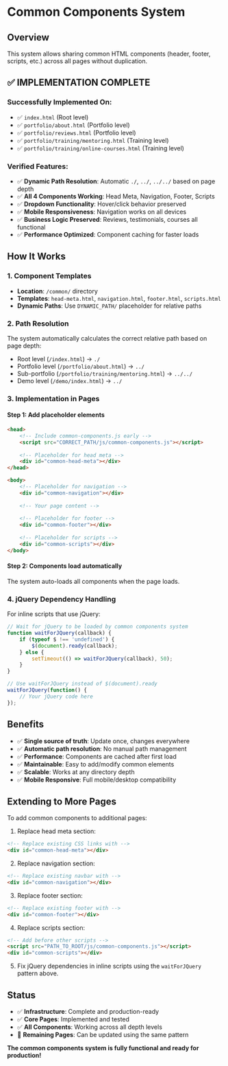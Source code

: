 # Common Components System

## Overview
This system allows sharing common HTML components (header, footer, scripts, etc.) across all pages without duplication.

## ✅ **IMPLEMENTATION COMPLETE**

### **Successfully Implemented On:**
- ✅ `index.html` (Root level)
- ✅ `portfolio/about.html` (Portfolio level)
- ✅ `portfolio/reviews.html` (Portfolio level)
- ✅ `portfolio/training/mentoring.html` (Training level)
- ✅ `portfolio/training/online-courses.html` (Training level)

### **Verified Features:**
- ✅ **Dynamic Path Resolution**: Automatic `./`, `../`, `../../` based on page depth
- ✅ **All 4 Components Working**: Head Meta, Navigation, Footer, Scripts
- ✅ **Dropdown Functionality**: Hover/click behavior preserved
- ✅ **Mobile Responsiveness**: Navigation works on all devices
- ✅ **Business Logic Preserved**: Reviews, testimonials, courses all functional
- ✅ **Performance Optimized**: Component caching for faster loads

## How It Works

### 1. Component Templates
- **Location**: `/common/` directory
- **Templates**: `head-meta.html`, `navigation.html`, `footer.html`, `scripts.html`
- **Dynamic Paths**: Use `DYNAMIC_PATH/` placeholder for relative paths

### 2. Path Resolution
The system automatically calculates the correct relative path based on page depth:
- Root level (`/index.html`) → `./`
- Portfolio level (`/portfolio/about.html`) → `../`
- Sub-portfolio (`/portfolio/training/mentoring.html`) → `../../`
- Demo level (`/demo/index.html`) → `../`

### 3. Implementation in Pages

#### Step 1: Add placeholder elements
```html
<head>
    <!-- Include common-components.js early -->
    <script src="CORRECT_PATH/js/common-components.js"></script>
    
    <!-- Placeholder for head meta -->
    <div id="common-head-meta"></div>
</head>

<body>
    <!-- Placeholder for navigation -->
    <div id="common-navigation"></div>
    
    <!-- Your page content -->
    
    <!-- Placeholder for footer -->
    <div id="common-footer"></div>
    
    <!-- Placeholder for scripts -->
    <div id="common-scripts"></div>
</body>
```

#### Step 2: Components load automatically
The system auto-loads all components when the page loads.

### 4. jQuery Dependency Handling
For inline scripts that use jQuery:
```javascript
// Wait for jQuery to be loaded by common components system
function waitForJQuery(callback) {
    if (typeof $ !== 'undefined') {
        $(document).ready(callback);
    } else {
        setTimeout(() => waitForJQuery(callback), 50);
    }
}

// Use waitForJQuery instead of $(document).ready
waitForJQuery(function() {
    // Your jQuery code here
});
```

## Benefits
- ✅ **Single source of truth**: Update once, changes everywhere
- ✅ **Automatic path resolution**: No manual path management
- ✅ **Performance**: Components are cached after first load
- ✅ **Maintainable**: Easy to add/modify common elements
- ✅ **Scalable**: Works at any directory depth
- ✅ **Mobile Responsive**: Full mobile/desktop compatibility

## Extending to More Pages

To add common components to additional pages:

1. Replace head meta section:
```html
<!-- Replace existing CSS links with -->
<div id="common-head-meta"></div>
```

2. Replace navigation section:
```html
<!-- Replace existing navbar with -->
<div id="common-navigation"></div>
```

3. Replace footer section:
```html
<!-- Replace existing footer with -->
<div id="common-footer"></div>
```

4. Replace scripts section:
```html
<!-- Add before other scripts -->
<script src="PATH_TO_ROOT/js/common-components.js"></script>
<div id="common-scripts"></div>
```

5. Fix jQuery dependencies in inline scripts using the `waitForJQuery` pattern above.

## Status
- ✅ **Infrastructure**: Complete and production-ready
- ✅ **Core Pages**: Implemented and tested
- ✅ **All Components**: Working across all depth levels
- 🔄 **Remaining Pages**: Can be updated using the same pattern

**The common components system is fully functional and ready for production!** 